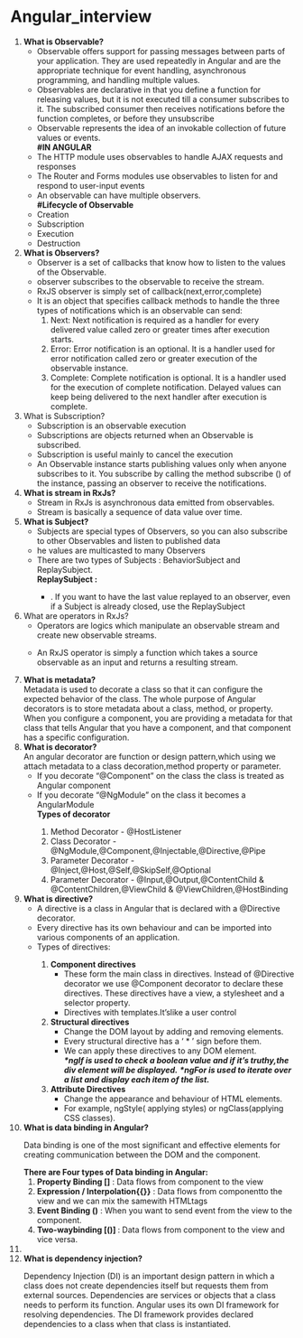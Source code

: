 # Angular_interview

<ol>
  <li>
    <b>What is Observable?</b>
    <ul>
      <li>Observable offers support for passing messages between parts of your application. They are used repeatedly in Angular and are the appropriate technique for event handling, asynchronous programming, and handling multiple values.</li>
         <li>Observables are declarative in that you define a function for releasing values, but it is not executed till a consumer subscribes to it. The subscribed consumer then receives notifications before the function completes, or before they unsubscribe</li>
      <li>Observable represents the idea of an invokable collection of future values or events.</li>
      <b>#IN ANGULAR</b>
      <li>
        The HTTP module uses observables to handle AJAX requests and responses
      </li>
      <li>The Router and Forms modules use observables to listen for and respond to user-input events</li>
      <li>An observable can have multiple observers.</li>
      <b> #Lifecycle of Observable</b>
      <li>Creation</li>
      <li>Subscription</li>
      <li>Execution</li>
      <li>Destruction</li>
    </ul>
  </li>
  <li>
    <b>What is Observers?</b>
    <ul>
      <li>
        Observer is a set of callbacks that know how to listen to the values of the Observable.
      </li>
      <li>
        observer subscribes to the observable to receive the stream.
      </li>
      <li>
      RxJS observer is simply set of callback(next,error,complete)
      </li>
      <li>
        It is an object that specifies callback methods to handle the three types of notifications which is an observable can send:
        <ol>
          <li>
            Next: Next notification is required as a handler for every delivered value called zero or greater times after execution starts.
          </li>
          <li>
            Error: Error notification is an optional. It is a handler used for error notification called zero or greater execution of the observable instance.
          </li>
          <li>
            Complete: Complete notification is optional. It is a handler used for the execution of complete notification. Delayed values can keep being delivered to the next handler after execution is complete.
          </li>
        </ol>
      </li>
    </ul>
  </li>
  <li>
    What is Subscription?
    <ul>
      <li>
        Subscription is an observable execution
      </li>
      <li>
        Subscriptions are objects returned when an Observable is subscribed.
      </li>
      <li>
        Subscription is useful mainly to cancel the execution
      </li>
      <li>
        An Observable instance starts publishing values only when anyone subscribes to it. You subscribe by calling the method subscribe () of the instance, passing an observer to receive the notifications.
      </li>
    </ul>
  </li>
  <li>
    <b>What is stream in RxJs?</b>
    <ul>
      <li>Stream in RxJs is asynchronous data emitted from observables.</li>
      <li>Stream is basically a sequence of data value over time.</li>
    </ul>
   </li>
    <li>
      <b>What is Subject?</b>
      <ul>
        <li>
        Subjects are special types of Observers, so you can also subscribe to other Observables and listen to published data
        </li>
        <li>
          he values are multicasted to many Observers
        </li>
        <li>There are two types of Subjects : BehaviorSubject and ReplaySubject.</li>
        <b>ReplaySubject :</b>
        <ul>
          <li>
          . If you want to have the last value replayed to an observer, even if a Subject is already closed, use the ReplaySubject
          </li>
         </ul>
      </ul>
  </li>
      <li>
        What are operators in RxJs?
        <ul>
          <li>
          Operators are logics which manipulate an observable stream and create new observable streams.
          </li>
          <li>
            
An RxJS operator is simply a function which takes a source observable as an input and returns a resulting stream.
          </li>
        </ul>
  </li>
 <li>
   <b>What is metadata?</b><br>
 Metadata is used to decorate a class so that it can configure the expected behavior of the class.
The whole purpose of Angular decorators is to store metadata about a class, method, or property. When you configure a component, you are providing a metadata for that class that tells Angular that you have a component, and that component has a specific configuration.
 </li>
  <li>
       <b>What is decorator?</b><br>
    An angular decorator are function or design pattern,which using we attach metadata to a class decoration,method property or parameter.
    <br>
    <ul>
      <li>If you decorate “@Component” on the class the class is treated as Angular component</li>
      <li>If you decorate “@NgModule” on the class it becomes a AngularModule</li>
      <b>Types of decorator</b>
       <ol>
        <li>Method Decorator - @HostListener</li>
        <li>Class Decorator - @NgModule,@Component,@Injectable,@Directive,@Pipe</li>
        <li>Parameter Decorator - @Inject,@Host,@Self,@SkipSelf,@Optional</li>
        <li>Parameter Decorator - @Input,@Output,@ContentChild & @ContentChildren,@ViewChild & @ViewChildren,@HostBinding</li>
       </ol>
    </ul>
  </li>
  <li>
    <b>What is directive?</b>
    <ul>
      <li>A directive is a class in Angular that is declared with a @Directive decorator.</li>
      <li>Every directive has its own behaviour and can be imported into various components of an application.</li>
      <li>Types of directives:</li>
      <ol>
        <li>
          <b>Component directives</b>
          <ul>
            <li>These form the main class in directives. Instead of @Directive decorator we use @Component decorator to declare these directives. These directives have a view, a stylesheet and a selector property.</li>
            <li>Directives with templates.It’slike a user control</li>
          </ul>
        </li>
         <li>
          <b>Structural directives</b>
          <ul>
            <li>Change the DOM layout by adding and removing elements.</li>
            <li>Every structural directive has a ‘ * ’ sign before them.</li>
            <li>We can apply these directives to any DOM element.</li>
            <b><i>*ngIf is used to check a boolean value and if it’s truthy,the div element will be displayed.</i></b>
             <b><i>*ngFor is used to iterate over a list and display each item of the list.</i></b>
          </ul>
        </li>
         <li>
          <b>Attribute Directives</b>
          <ul>
            <li>Change the appearance and behaviour of HTML elements.</li>
            <li>For example, ngStyle( applying styles) or ngClass(applying CSS classes).</li>
          </ul>
        </li>
      </ol>
    </ul>
  </li>
  <li>
    <b>What is data binding in Angular?</b>
    <p>Data binding is one of the most significant and effective elements for creating communication between the DOM and the component. </p>
    <b>There are Four types of Data binding in Angular: </b>
    <ol>
      <li>
        <b>Property Binding []</b> :  Data flows from component to the view
      </li>
       <li>
        <b>Expression / Interpolation{{}}</b> : Data flows from componentto the view and we can mix the samewith HTMLtags
      </li>
       <li>
        <b>Event Binding ()</b> : When you want to send event from the view to the component.
      </li>
       <li>
        <b>Two-waybinding [()] </b> : Data flows from component to the view and vice versa.
      </li>
    </ol>
   <li>
  <li>
    <b>What is dependency injection?</b>
    <p>Dependency Injection (DI) is an important design pattern in which a class does not create dependencies itself but requests them from external sources. Dependencies are services or objects that a class needs to perform its function. Angular uses its own DI framework for resolving dependencies. The DI framework provides declared dependencies to a class when that class is instantiated.</p>
  </li>
<ol>

